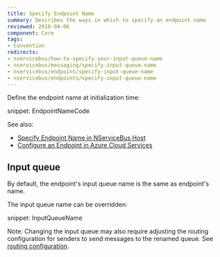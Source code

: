 ```yaml
---
title: Specify Endpoint Name
summary: Describes the ways in which to specify an endpoint name
reviewed: 2018-04-06
component: Core
tags:
- Convention
redirects:
- nservicebus/how-to-specify-your-input-queue-name
- nservicebus/messaging/specify-input-queue-name
- nservicebus/endpoint/specify-input-queue-name
- nservicebus/endpoints/specify-input-queue-name
---
```



Define the endpoint name at initialization time:

snippet: EndpointNameCode

See also:
 
 * [Specify Endpoint Name in NServiceBus Host](/nservicebus/hosting/nservicebus-host/#endpoint-configuration-endpoint-name)
 * [Configure an Endpoint in Azure Cloud Services](/nservicebus/hosting/cloud-services-host/configuration.md#configuring-an-endpoint)


## Input queue

By default, the endpoint's input queue name is the same as endpoint's name.

The input queue name can be overridden:

snippet: InputQueueName

Note: Changing the input queue may also require adjusting the routing configuration for senders to send messages to the renamed queue. See [routing configuration](/nservicebus/messaging/routing.md).